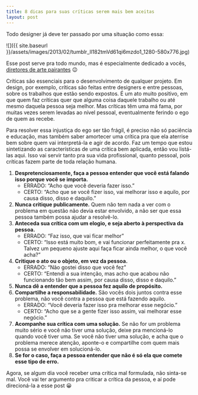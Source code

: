 ```yaml
---
title: 8 dicas para suas críticas serem mais bem aceitas
layout: post
---
```


Todo designer já deve ter passado por uma situação como essa:

![]({{ site.baseurl }}/assets/images/2013/02/tumblr_ll182tmVd61qi6mzdo1_1280-580x776.jpg)

Esse post serve pra todo mundo, mas é especialmente dedicado a vocês, <a href="http://hoveringartdirectors.tumblr.com/" title="Hovering Art Directors" target="_blank">diretores de arte pairantes</a> 😉

Críticas são essenciais para o desenvolvimento de qualquer projeto. Em design, por exemplo, críticas são feitas entre designers e entre pessoas, sobre os trabalhos que estão sendo expostos. É um ato muito positivo, em que quem faz críticas quer que alguma coisa daquele trabalho ou até mesmo daquela pessoa seja melhor. Mas críticas têm uma má fama, por muitas vezes serem levadas ao nível pessoal, eventualmente ferindo o ego de quem as recebe. 

Para resolver essa injustiça do ego ser tão frágil, é preciso não só paciência e educação, mas também saber amortecer uma crítica pra que ela aterrise bem sobre quem vai interpretá-la e agir de acordo. Faz um tempo que estou sintetizando as características de uma crítica bem aplicada, então vou listá-las aqui. Isso vai servir tanto pra sua vida profissional, quanto pessoal, pois críticas fazem parte de toda relação humana. 

  1. **Despretenciosamente, faça a pessoa entender que você está falando isso porque você se importa.** 
      * <span class="red">ERRADO:</span> &#8220;Acho que você deveria fazer isso.&#8221;
      * <span class="green">CERTO:</span> &#8220;Acho que se você fizer isso, vai melhorar isso e aquilo, por causa disso, disso e daquilo.&#8221;
  2. **Nunca critique publicamente.** Quem não tem nada a ver com o problema em questão não devia estar envolvido, a não ser que essa pessoa também possa ajudar a resolvê-lo.
  3. **Anteceda sua crítica com um elogio, e seja aberto à perspectiva da pessoa.** 
      * <span class="red">ERRADO:</span> &#8220;Faz isso, que vai ficar melhor&#8221;
      * <span class="green">CERTO:</span> &#8220;Isso está muito bom, e vai funcionar perfeitamente pra x. Talvez um pequeno ajuste aqui faça ficar ainda melhor, o que você acha?&#8221;
  4. **Critique o ato ou o objeto, em vez da pessoa.** 
      * <span class="red">ERRADO:</span> &#8220;Não gostei disso que você fez&#8221;
      * <span class="green">CERTO:</span> &#8220;Entendi a sua intenção, mas acho que acabou não funcionando tão bem assim, por causa disso, disso e daquilo.&#8221;
  5. **Nunca dê a entender que a pessoa fez aquilo de propósito.**
  6. **Compartilhe a responsabilidade.** São vocês dois juntos contra esse problema, não você contra a pessoa que está fazendo aquilo. 
      * <span class="red">ERRADO:</span> &#8220;Você deveria fazer isso pra melhorar esse negócio.&#8221;
      * <span class="green">CERTO:</span> &#8220;Acho que se a gente fizer isso assim, vai melhorar esse negócio.&#8221;
  7. **Acompanhe sua crítica com uma solução.** Se não for um problema muito sério e você não tiver uma solução, deixe pra mencioná-lo quando você tiver uma. Se você não tiver uma solução, e acha que o problema merece atenção, aponte-o e compartilhe com quem mais possa se envolver em solucioná-lo.
  8. **Se for o caso, faça a pessoa entender que não é só ela que comete esse tipo de erro.**

Agora, se algum dia você receber uma crítica mal formulada, não sinta-se mal. Você vai ter argumento pra criticar a crítica da pessoa, e aí pode direcioná-la a esse post 😀